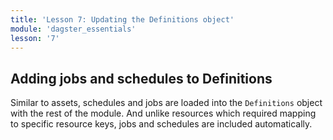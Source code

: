 ```yaml
---
title: 'Lesson 7: Updating the Definitions object'
module: 'dagster_essentials'
lesson: '7'
---
```


## Adding jobs and schedules to Definitions

Similar to assets, schedules and jobs are loaded into the `Definitions` object with the rest of the module. And unlike resources which required mapping to specific resource keys, jobs and schedules are included automatically.